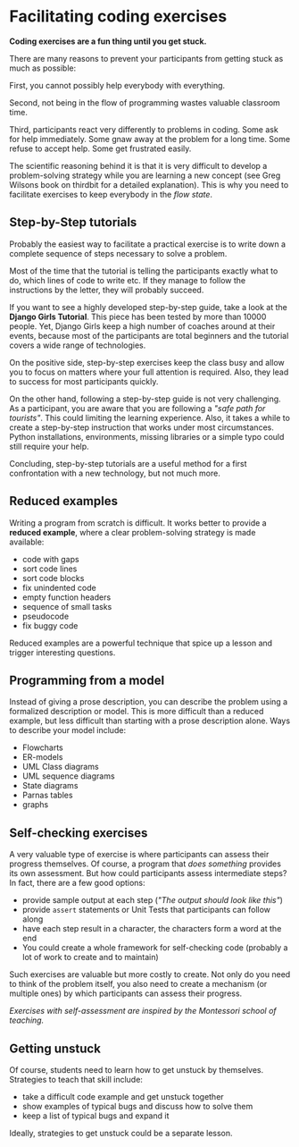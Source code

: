 
# Facilitating coding exercises

**Coding exercises are a fun thing until you get stuck.**

There are many reasons to prevent your participants from getting stuck as much as possible:

First, you cannot possibly help everybody with everything.

Second, not being in the flow of programming wastes valuable classroom time.

Third, participants react very differently to problems in coding. Some ask for help immediately. Some gnaw away at the problem for a long time. Some refuse to accept help. Some get frustrated easily.

The scientific reasoning behind it is that it is very difficult to develop a problem-solving strategy while you are learning a new concept (see Greg Wilsons book on thirdbit for a detailed explanation). This is why you need to facilitate exercises to keep everybody in the *flow state*.

## Step-by-Step tutorials

Probably the easiest way to facilitate a practical exercise is to write down a complete sequence of steps necessary to solve a problem.

Most of the time that the tutorial is telling the participants exactly what to do, which lines of code to write etc. If they manage to follow the instructions by the letter, they will probably succeed. 

If you want to see a highly developed step-by-step guide, take a look at the **Django Girls Tutorial**. This piece has been tested by more than 10000 people. Yet, Django Girls keep a high number of coaches around at their events, because most of the participants are total beginners and the tutorial covers a wide range of technologies.

On the positive side, step-by-step exercises keep the class busy and allow you to focus on matters where your full attention is required. Also, they lead to success for most participants quickly.

On the other hand, following a step-by-step guide is not very challenging. As a participant, you are aware that you are following a *"safe path for tourists"*. This could limiting the learning experience. Also, it takes a while to create a step-by-step instruction that works under most circumstances. Python installations, environments, missing libraries or a simple typo could still require your help.

Concluding, step-by-step tutorials are a useful method for a first confrontation with a new technology, but not much more.


## Reduced examples

Writing a program from scratch is difficult. It works better to provide a **reduced example**, where a clear problem-solving strategy is made available:

* code with gaps		
* sort code lines		
* sort code blocks
* fix unindented code
* empty function headers
* sequence of small tasks
* pseudocode
* fix buggy code

Reduced examples are a powerful technique that spice up a lesson and trigger interesting questions.


## Programming from a model

Instead of giving a prose description, you can describe the problem using a formalized description or model. This is more difficult than a reduced example, but less difficult than starting with a prose description alone. Ways to describe your model include:

* Flowcharts
* ER-models
* UML Class diagrams
* UML sequence diagrams
* State diagrams
* Parnas tables
* graphs

## Self-checking exercises

A very valuable type of exercise is where participants can assess their progress themselves. Of course, a program that *does something* provides its own assessment. But how could participants assess intermediate steps? In fact, there are a few good options:

* provide sample output at each step (*"The output should look like this"*)
* provide `assert` statements or Unit Tests that participants can follow along
* have each step result in a character, the characters form a word at the end
* You could create a whole framework for self-checking code (probably a lot of work to create and to maintain)

Such exercises are valuable but more costly to create. Not only do you need to think of the problem itself, you also need to create a mechanism (or multiple ones) by which participants can assess their progress.

*Exercises with self-assessment are inspired by the Montessori school of teaching.*


## Getting unstuck

Of course, students need to learn how to get unstuck by themselves. Strategies to teach that skill include:

* take a difficult code example and get unstuck together
* show examples of typical bugs and discuss how to solve them
* keep a list of typical bugs and expand it

Ideally, strategies to get unstuck could be a separate lesson.
